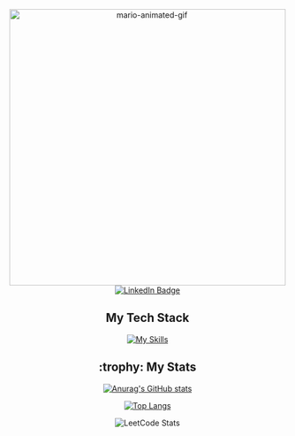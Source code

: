 <div align="center">
  <img src="https://user-images.githubusercontent.com/74038190/225813708-98b745f2-7d22-48cf-9150-083f1b00d6c9.gif" width="500" alt="mario-animated-gif">

  <div id="badges">
    <a href="https://www.linkedin.com/in/adam-ferguson-7259b6121/">
      <img src="https://img.shields.io/badge/LinkedIn-blue?style=for-the-badge&logo=linkedin&logoColor=white" alt="LinkedIn Badge"/>
    </a>
  </div>

  <h2>My Tech Stack</h2>
  
  [![My Skills](https://skillicons.dev/icons?i=dotnet,cs,azure,react,ts,js,html,css,rabbitmq,redis,postgres,docker,kubernetes,githubactions)](https://skillicons.dev)

  <h2>:trophy: My Stats</h2>

  [![Anurag's GitHub stats](https://github-readme-stats.vercel.app/api?username=adamthewilliam&layout=compact&theme=tokyonight)](https://github.com/anuraghazra/github-readme-stats)

  [![Top Langs](https://github-readme-stats.vercel.app/api/top-langs/?username=adamthewilliam&layout=compact&theme=tokyonight)](https://github.com/anuraghazra/github-readme-stats)

  ![LeetCode Stats](https://leetcard.jacoblin.cool/leetadamf?theme=unicorn&font=Inter)
</div>


